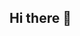 ## Hi there 👋

<!--
- 🌱 I am currently a high school student integrated with the technical course in computer science.
-->
